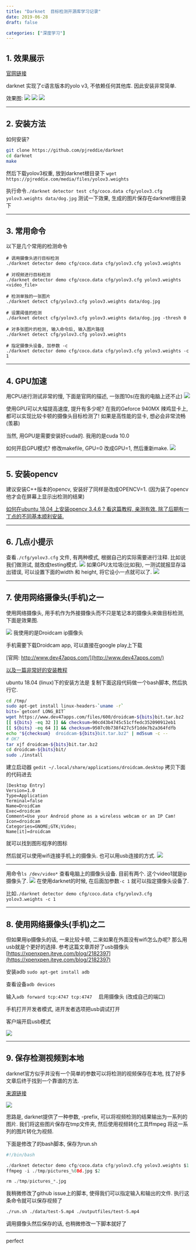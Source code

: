 ```yaml
---
title: "Darknet  目标检测开源库学习记录"
date: 2019-06-28
draft: false

categories: ["深度学习"]
---
```




## 1. 效果展示
[官网链接](https://pjreddie.com/darknet/yolo/)

darknet 实现了c语言版本的yolo v3, 不依赖任何其他库. 因此安装非常简单.

效果图:
![](/images/20190628_1.png)
![](/images/20190628_2.png)
![](/images/20190628_3.png)

---

## 2. 安装方法

如何安装?
```bash
git clone https://github.com/pjreddie/darknet
cd darknet
make
```

然后下载yolov3权重, 放到darknet根目录下
`wget https://pjreddie.com/media/files/yolov3.weights`


执行命令`./darknet detector test cfg/coco.data cfg/yolov3.cfg yolov3.weights data/dog.jpg` 测试一下效果, 生成的图片保存在darknet根目录下

---

## 3. 常用命令

以下是几个常用的检测命令
```
# 调用摄像头进行目标检测
./darknet detector demo cfg/coco.data cfg/yolov3.cfg yolov3.weights

# 对视频进行目标检测
./darknet detector demo cfg/coco.data cfg/yolov3.cfg yolov3.weights <video_file>

# 检测单独的一张图片
./darknet detect cfg/yolov3.cfg yolov3.weights data/dog.jpg

# 设置阈值的检测
./darknet detect cfg/yolov3.cfg yolov3.weights data/dog.jpg -thresh 0

# 对多张图片的检测, 输入命令后, 输入图片路径
./darknet detect cfg/yolov3.cfg yolov3.weights

# 指定摄像头设备, 加参数 -c
./darknet detector demo cfg/coco.data cfg/yolov3.cfg yolov3.weights -c 1
```
---

## 4. GPU加速
用CPU进行测试非常的慢, 下面是官网的描述, 一张图10s(在我的电脑上还不止)
![](/images/20190628_4.png)

使用GPU可以大幅提高速度, 提升有多少呢? 在我的Geforce 940MX 辣鸡显卡上, 都可以实现比较卡顿的摄像头目标检测了! 如果是高性能的显卡, 想必会非常流畅(羡慕)

当然, 用GPU是需要安装好cuda的. 我用的是cuda 10.0

如何开启GPU模式? 修改makefile, GPU=0 改成GPU=1, 然后重新make.
![](/images/20190628_5.png)

---
## 5. 安装opencv
建议安装C++版本的opencv, 安装好了同样是改成OPENCV=1.  (因为装了opencv他才会在屏幕上显示出检测的结果)

[如何在ubuntu 18.04 上安装opencv 3.4.6 ? 看这篇教程, 亲测有效. 除了后期有一丁点的不同基本顺利安装.](https://blog.csdn.net/cocoaqin/article/details/78163171)

---
## 6. 几点小提示

查看`./cfg/yolov3.cfg` 文件, 有两种模式, 根据自己的实际需要进行注释. 比如说我们做测试, 就改成testing模式.
![](/images/20190628_6.png)
如果GPU太垃圾(比如我), 一测试就报显存溢出错误, 可以设置下面的width 和 height, 将它设小一点就可以了. 
![](/images/20190628_7.png)

---
## 7. 使用网络摄像头(手机)之一

使用网络摄像头, 用手机作为外接摄像头而不只是笔记本的摄像头来做目标检测, 下面是效果图.

![](/images/20190628_8.png)
我使用的是Droidcam ip摄像头

手机需要下载Droidcam app, 可以直接在google play上下载

[官网: http://www.dev47apps.com/](http://www.dev47apps.com/)

[以及一篇非常好的安装教程](https://www.freeyourdesktop.com/2018/10/need-a-webcam-in-ubuntu-no-problem-thanks-to-android/)

ubuntu 18.04 (linux)下的安装方法是
复制下面这段代码做一个bash脚本, 然后执行它.
```bash
cd /tmp/
sudo apt-get install linux-headers-`uname -r`
bits=`getconf LONG_BIT`
wget https://www.dev47apps.com/files/600/droidcam-${bits}bit.tar.bz2
[[ ${bits} -eq 32 ]] && checksum=90cd43b4745c51cffedc352090912eb1
[[ ${bits} -eq 64 ]] && checksum=9507c0b738f427c5f1dde7b2a364fdfb
echo "${checksum}  droidcam-${bits}bit.tar.bz2" | md5sum -c --
# OK?
tar xjf droidcam-${bits}bit.tar.bz2
cd droidcam-${bits}bit/
sudo ./install
```

建立启动器
`gedit ~/.local/share/applications/droidcam.desktop`
拷贝下面的代码进去
```
[Desktop Entry]
Version=1.0
Type=Application
Terminal=false
Name=DroidCam
Exec=droidcam
Comment=Use your Android phone as a wireless webcam or an IP Cam!
Icon=droidcam
Categories=GNOME;GTK;Video;
Name[it]=droidcam
```
就可以找到图形程序的图标

然后就可以使用wifi连接手机上的摄像头. 也可以用usb连接的方式.
![](/images/20190628_9.png)

---
用命令`ls /dev/video*` 查看电脑上的摄像头设备. 目前有两个. 这个video1就是ip摄像头了.
![](/images/20190628_10.png)
在使用darknet的时候, 在后面加参数`-c 1` 就可以指定摄像头设备了.

比如`./darknet detector demo cfg/coco.data cfg/yolov3.cfg yolov3.weights -c 1`

---
## 8. 使用网络摄像头(手机)之二
但如果用ip摄像头的话, 一来比较卡顿, 二来如果在外面没有wifi怎么办呢? 那么用usb就是个更好的选择. 参考这篇文章弄好了usb摄像头
[https://xpenxpen.iteye.com/blog/2182397](https://xpenxpen.iteye.com/blog/2182397)

安装adb `sudo apt-get install adb`

查看设备`adb devices`

输入`adb forward tcp:4747 tcp:4747  ` 启用摄像头 (改成自己的端口)

手机打开开发者模式, 进开发者选项把usb调试打开

客户端开启usb模式

![](/images/20190628_11.png)

---
## 9. 保存检测视频到本地

darknet官方似乎并没有一个简单的参数可以将检测的视频保存在本地, 找了好多文章后终于找到一个靠谱的方法. 

[来源链接](https://github.com/pjreddie/darknet/issues/1235)

![](/images/20190628_12.png)

思路是, darknet提供了一种参数, -prefix, 可以将视频检测的结果输出为一系列的图片. 我们将这些图片保存在tmp文件夹, 然后使用视频转化工具ffmpeg 将这一系列的图片转化为视频.

下面是修改了的bash脚本, 保存为run.sh

```py
#!/bin/bash

./darknet detector demo cfg/coco.data cfg/yolov3.cfg yolov3.weights $1 -prefix ./tmp/pictures
ffmpeg -i ./tmp/pictures_%08d.jpg $2

rm ./tmp/pictures_*.jpg
```
我稍微修改了github issue上的脚本, 使得我们可以指定输入和输出的文件. 
执行这条命令就可以保存视频了
```bash
./run.sh ./data/test-5.mp4 ./outputfiles/test-5.mp4
```

调用摄像头然后保存的话, 也稍微修改一下脚本就好了

---

perfect
